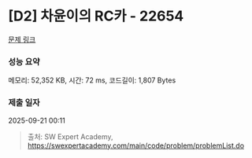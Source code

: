 # [D2] 차윤이의 RC카 - 22654 

[문제 링크](https://swexpertacademy.com/main/code/problem/problemDetail.do?contestProbId=AZIx55YKpg0DFAQP) 

### 성능 요약

메모리: 52,352 KB, 시간: 72 ms, 코드길이: 1,807 Bytes

### 제출 일자

2025-09-21 00:11



> 출처: SW Expert Academy, https://swexpertacademy.com/main/code/problem/problemList.do